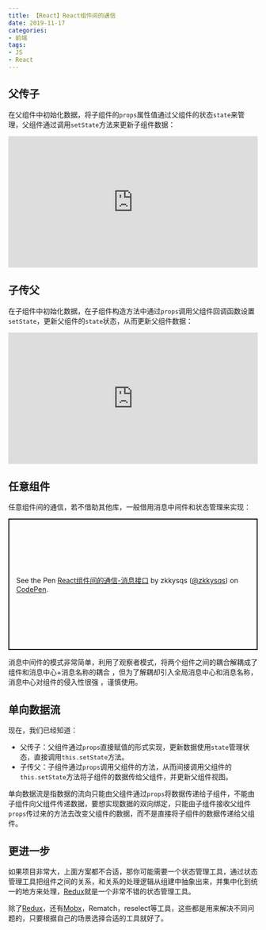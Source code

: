 ```yaml
---
title: 【React】React组件间的通信
date: 2019-11-17
categories: 
- 前端
tags: 
- JS
- React
---
```




## 父传子

在父组件中初始化数据，将子组件的`props`属性值通过父组件的状态`state`来管理，父组件通过调用`setState`方法来更新子组件数据：

<iframe height="265" style="width: 100%;" scrolling="no" title="React父子组件的通信" src="https://codepen.io/zkkysqs/embed/RwwmJxO?height=265&theme-id=default&default-tab=js,result" frameborder="no" allowtransparency="true" allowfullscreen="true">
  See the Pen <a href='https://codepen.io/zkkysqs/pen/RwwmJxO'>React父子组件的通信</a> by zkkysqs
  (<a href='https://codepen.io/zkkysqs'>@zkkysqs</a>) on <a href='https://codepen.io'>CodePen</a>.
</iframe>

## 子传父

在子组件中初始化数据，在子组件构造方法中通过`props`调用父组件回调函数设置`setState`，更新父组件的`state`状态，从而更新父组件数据：

<iframe height="265" style="width: 100%;" scrolling="no" title="React 父子之间的通信-子传父" src="https://codepen.io/zkkysqs/embed/ExxzRJp?height=265&theme-id=default&default-tab=js,result" frameborder="no" allowtransparency="true" allowfullscreen="true">
  See the Pen <a href='https://codepen.io/zkkysqs/pen/ExxzRJp'>React 父子之间的通信-子传父</a> by zkkysqs
  (<a href='https://codepen.io/zkkysqs'>@zkkysqs</a>) on <a href='https://codepen.io'>CodePen</a>.
</iframe>

## 任意组件

任意组件间的通信，若不借助其他库，一般借用消息中间件和状态管理来实现：

<p class="codepen" data-height="265" data-theme-id="default" data-default-tab="js,result" data-user="zkkysqs" data-slug-hash="eYYajNK" style="height: 265px; box-sizing: border-box; display: flex; align-items: center; justify-content: center; border: 2px solid; margin: 1em 0; padding: 1em;" data-pen-title="React组件间的通信-消息接口">
  <span>See the Pen <a href="https://codepen.io/zkkysqs/pen/eYYajNK">
  React组件间的通信-消息接口</a> by zkkysqs (<a href="https://codepen.io/zkkysqs">@zkkysqs</a>)
  on <a href="https://codepen.io">CodePen</a>.</span>
</p>
<script async src="https://static.codepen.io/assets/embed/ei.js"></script>
 消息中间件的模式非常简单，利用了观察者模式，将两个组件之间的耦合解耦成了组件和消息中心+消息名称的耦合 ，但为了解耦却引入全局消息中心和消息名称，消息中心对组件的侵入性很强 ，谨慎使用。

## 单向数据流

现在，我们已经知道：

+ 父传子：父组件通过`props`直接赋值的形式实现，更新数据使用`state`管理状态，直接调用`this.setState`方法。
+ 子传父：子组件通过`props`调用父组件的方法，从而间接调用父组件的`this.setState`方法将子组件的数据传给父组件，并更新父组件视图。

 单向数据流是指数据的流向只能由父组件通过`props`将数据传递给子组件，不能由子组件向父组件传递数据，要想实现数据的双向绑定，只能由子组件接收父组件`props`传过来的方法去改变父组件的数据，而不是直接将子组件的数据传递给父组件。

## 更进一步

如果项目非常大，上面方案都不合适，那你可能需要一个状态管理工具，通过状态管理工具把组件之间的关系，和关系的处理逻辑从组建中抽象出来，并集中化到统一的地方来处理，[Redux](https://redux.js.org)就是一个非常不错的状态管理工具。

除了[Redux](https://redux.js.org)，还有[Mobx](https://cn.mobx.js.org)，Rematch，reselect等工具，这些都是用来解决不同问题的，只要根据自己的场景选择合适的工具就好了。